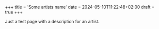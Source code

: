 +++
title = 'Some artists name'
date = 2024-05-10T11:22:48+02:00
draft = true
+++

Just a test page with a description for an artist.